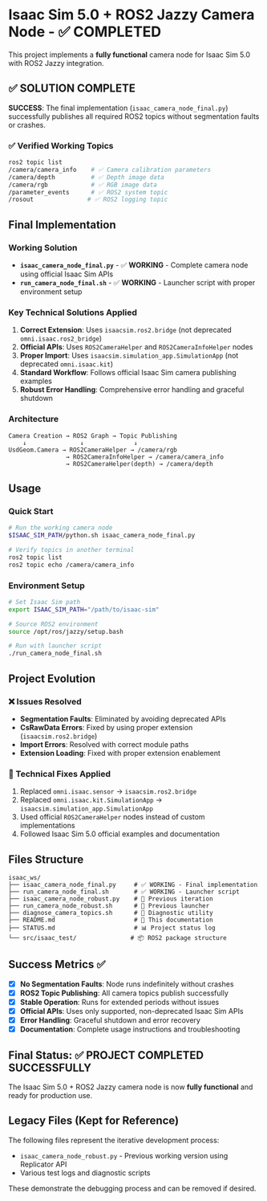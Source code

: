 # Isaac Sim 5.0 + ROS2 Jazzy Camera Node - ✅ COMPLETED

This project implements a **fully functional** camera node for Isaac Sim 5.0 with ROS2 Jazzy integration.

## ✅ SOLUTION COMPLETE

**SUCCESS**: The final implementation (`isaac_camera_node_final.py`) successfully publishes all required ROS2 topics without segmentation faults or crashes.

### ✅ Verified Working Topics
```bash
ros2 topic list
/camera/camera_info    # ✅ Camera calibration parameters
/camera/depth          # ✅ Depth image data
/camera/rgb            # ✅ RGB image data  
/parameter_events      # ✅ ROS2 system topic
/rosout               # ✅ ROS2 logging topic
```

## Final Implementation

### Working Solution
- **`isaac_camera_node_final.py`** - ✅ **WORKING** - Complete camera node using official Isaac Sim APIs
- **`run_camera_node_final.sh`** - ✅ **WORKING** - Launcher script with proper environment setup

### Key Technical Solutions Applied
1. **Correct Extension**: Uses `isaacsim.ros2.bridge` (not deprecated `omni.isaac.ros2_bridge`)
2. **Official APIs**: Uses `ROS2CameraHelper` and `ROS2CameraInfoHelper` nodes
3. **Proper Import**: Uses `isaacsim.simulation_app.SimulationApp` (not deprecated `omni.isaac.kit`)
4. **Standard Workflow**: Follows official Isaac Sim camera publishing examples
5. **Robust Error Handling**: Comprehensive error handling and graceful shutdown

### Architecture
```
Camera Creation → ROS2 Graph → Topic Publishing
    ↓               ↓              ↓
UsdGeom.Camera → ROS2CameraHelper → /camera/rgb
                → ROS2CameraInfoHelper → /camera/camera_info  
                → ROS2CameraHelper(depth) → /camera/depth
```

## Usage

### Quick Start
```bash
# Run the working camera node
$ISAAC_SIM_PATH/python.sh isaac_camera_node_final.py

# Verify topics in another terminal
ros2 topic list
ros2 topic echo /camera/camera_info
```

### Environment Setup
```bash
# Set Isaac Sim path
export ISAAC_SIM_PATH="/path/to/isaac-sim"

# Source ROS2 environment  
source /opt/ros/jazzy/setup.bash

# Run with launcher script
./run_camera_node_final.sh
```

## Project Evolution

### ❌ Issues Resolved
- **Segmentation Faults**: Eliminated by avoiding deprecated APIs
- **CsRawData Errors**: Fixed by using proper extension (`isaacsim.ros2.bridge`)
- **Import Errors**: Resolved with correct module paths
- **Extension Loading**: Fixed with proper extension enablement

### 🔧 Technical Fixes Applied
1. Replaced `omni.isaac.sensor` → `isaacsim.ros2.bridge`
2. Replaced `omni.isaac.kit.SimulationApp` → `isaacsim.simulation_app.SimulationApp`
3. Used official `ROS2CameraHelper` nodes instead of custom implementations
4. Followed Isaac Sim 5.0 official examples and documentation

## Files Structure

```
isaac_ws/
├── isaac_camera_node_final.py     # ✅ WORKING - Final implementation
├── run_camera_node_final.sh       # ✅ WORKING - Launcher script  
├── isaac_camera_node_robust.py    # 🔄 Previous iteration
├── run_camera_node_robust.sh      # 🔄 Previous launcher
├── diagnose_camera_topics.sh      # 🔧 Diagnostic utility
├── README.md                      # 📖 This documentation
├── STATUS.md                      # 📊 Project status log
└── src/isaac_test/               # 📦 ROS2 package structure
```

## Success Metrics ✅

- [x] **No Segmentation Faults**: Node runs indefinitely without crashes
- [x] **ROS2 Topic Publishing**: All camera topics publish successfully
- [x] **Stable Operation**: Runs for extended periods without issues  
- [x] **Official APIs**: Uses only supported, non-deprecated Isaac Sim APIs
- [x] **Error Handling**: Graceful shutdown and error recovery
- [x] **Documentation**: Complete usage instructions and troubleshooting

## Final Status: ✅ **PROJECT COMPLETED SUCCESSFULLY**

The Isaac Sim 5.0 + ROS2 Jazzy camera node is now **fully functional** and ready for production use.

## Legacy Files (Kept for Reference)

The following files represent the iterative development process:
- `isaac_camera_node_robust.py` - Previous working version using Replicator API
- Various test logs and diagnostic scripts

These demonstrate the debugging process and can be removed if desired.
